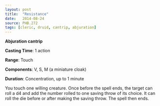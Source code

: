 ```yaml
---
layout: post
title:  "Resistance"
date:   2014-08-24
source: PHB.272
tags: [cleric, druid, cantrip, abjuration]
---
```


**Abjuration cantrip**

**Casting Time**: 1 action

**Range**: Touch

**Components**: V, S, M (a miniature cloak)

**Duration**: Concentration, up to 1 minute

You touch one willing creature. Once before the spell ends, the target can roll a d4 and add the number rolled to one saving throw of its choice. It can roll the die before or after making the saving throw. The spell then ends.